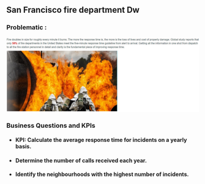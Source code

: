 <h2>San Francisco fire department Dw</h2>

<h3>Problematic :</h3>
<img src='https://github.com/KkazeKa/SanFrancisco-Fire-Department-DW/blob/main/sfdw.jpeg?raw=true' >

<h3>Business Questions and KPIs</h3>
    
 <ul>
        <li><h4>KPI: Calculate the average response time for incidents on a yearly basis.</h4></li>
        <li><h4>Determine the number of calls received each year.</h4></li>
        <li><h4>Identify the neighbourhoods with the highest number of incidents.</h4></li>
    </ul>
  
  
